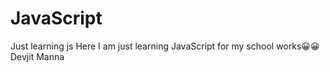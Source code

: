 # JavaScript
Just learning js
Here I am just learning JavaScript for my school works😀😀
Devjit Manna
